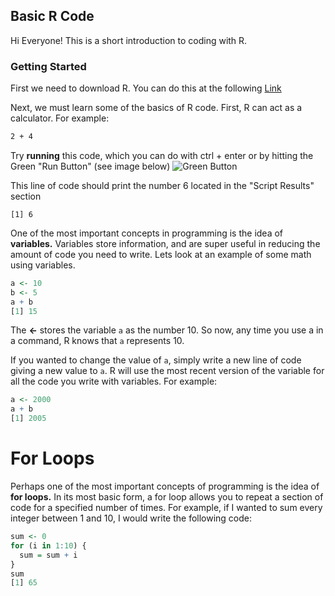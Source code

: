 ## Basic R Code
Hi Everyone! This is a short introduction to coding with R. 

### Getting Started

First we need to download R. You can do this at the following [Link](https://cran.uni-muenster.de/bin/windows/base/R-4.0.0-win.exe)

Next, we must learn some of the basics of R code. First, R can act as a calculator. For example:

```markdown
2 + 4
```

Try **running** this code, which you can do with ctrl + enter or by hitting the Green "Run Button" (see image below) ![Green Button](https://lh3.googleusercontent.com/proxy/1dONBYph1LF8aiE4xD98UMlYzWAfvVqKRQ_JJRf-9EscdKI-3R3HSI_8TIVVG3PWOzK0Rad1qIxsaTbSuI1K7BcEQwGkU2_WMr5S1vE7w7qVYCpn_RA)

This line of code should print the number 6 located in the "Script Results" section 

```
[1] 6
```

One of the most important concepts in programming is the idea of **variables.** Variables store information, and are super useful in reducing the amount of code you need to write. Lets look at an example of some math using variables. 

```r
a <- 10 
b <- 5
a + b
[1] 15
```

The **<-** stores the variable `a` as the number 10. So now, any time you use a in a command, R knows that `a` represents 10. 

If you wanted to change the value of `a`, simply write a new line of code giving a new value to `a`. R will use the most recent version of the variable for all the code you write with variables. For example: 

```r
a <- 2000
a + b 
[1] 2005
```

# For Loops
Perhaps one of the most important concepts of programming is the idea of **for loops.** In its most basic form, a for loop allows you to repeat a section of code for a specified number of times. For example, if I wanted to sum every integer between 1 and 10, I would write the following code: 

```r
sum <- 0
for (i in 1:10) {
  sum = sum + i
}
sum
[1] 65
```


